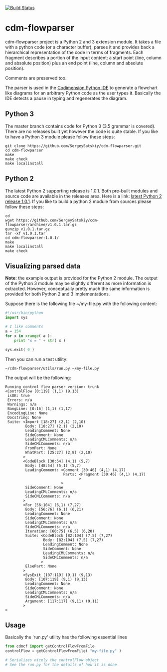 [![Build Status](https://travis-ci.org/SergeySatskiy/cdm-flowparser.svg?branch=master)](https://travis-ci.org/SergeySatskiy/cdm-flowparser)
# cdm-flowparser
cdm-flowparser project is a Python 2  and 3 extension module.
It takes a file with a python code (or a character buffer), parses it and
provides back a hierarchical representation of the code in terms of fragments.
Each fragment describes a portion of the input content:
a start point (line, column and absolute position) plus an end point (line, column and absolute position).

Comments are preserved too.

The parser is used in the [Codimension Python IDE](http://codimension.org) to generate a flowchart like diagrams for an arbitrary
Python code as the user types it. Basically the IDE detects a pause in typing and regenerates the diagram.

## Python 3
The master branch contains code for Python 3 (3.5 grammar is covered). There are no releases built yet however the code is quite stable. If you like to have a Python 3 module please follow these steps:
```shell
git clone https://github.com/SergeySatskiy/cdm-flowparser.git
cd cdm-flowparser
make
make check
make localinstall
```

## Python 2
The latest Python 2 supporting release is 1.0.1. Both pre-built modules and source code are available in the releases area. Here is a link: [latest Python 2 release 1.0.1](https://github.com/SergeySatskiy/cdm-flowparser/releases/tag/v1.0.1). If you like to build a python 2 module from sources please follow these steps:
```shell
cd
wget https://github.com/SergeySatskiy/cdm-flowparser/archive/v1.0.1.tar.gz
gunzip v1.0.1.tar.gz
tar -xf v1.0.1.tar
cd cdm-flowparser-1.0.1/
make
make localinstall
make check
```

## Visualizing parsed data
**Note:** the example output is provided for the Python 2 module. The output of the Python 3 module may be slightly different as more information is extracted. However, conceptually pretty much the same information is provided for both Python 2 and 3 implementations.

Suppose there is the following file ~/my-file.py with the following content:
```python
#!/usr/bin/python
import sys

# I like comments
a = 154
for x in xrange( a ):
    print "x = " + str( x )

sys.exit( 0 )
```

Then you can run a test utility:

```shell
~/cdm-flowparser/utils/run.py ~/my-file.py
```

The output will be the following:

```
Running control flow parser version: trunk
<ControlFlow [0:119] (1,1) (9,13)
 isOK: true
 Errors: n/a
 Warnings: n/a
 BangLine: [0:16] (1,1) (1,17)
 EncodingLine: None
 Docstring: None
 Suite: <Import [18:27] (2,1) (2,10)
         Body: [18:27] (2,1) (2,10)
         LeadingComment: None
         SideComment: None
         LeadingCMLComments: n/a
         SideCMLComments: n/a
         FromPart: None
         WhatPart: [25:27] (2,8) (2,10)
        >
        <CodeBlock [30:54] (4,1) (5,7)
         Body: [48:54] (5,1) (5,7)
         LeadingComment: <Comment [30:46] (4,1) (4,17)
                          Parts: <Fragment [30:46] (4,1) (4,17)
                                 >
                         >
         SideComment: None
         LeadingCMLComments: n/a
         SideCMLComments: n/a
        >
        <For [56:104] (6,1) (7,27)
         Body: [56:76] (6,1) (6,21)
         LeadingComment: None
         SideComment: None
         LeadingCMLComments: n/a
         SideCMLComments: n/a
         Iteration: [60:75] (6,5) (6,20)
         Suite: <CodeBlock [82:104] (7,5) (7,27)
                 Body: [82:104] (7,5) (7,27)
                 LeadingComment: None
                 SideComment: None
                 LeadingCMLComments: n/a
                 SideCMLComments: n/a
                >
         ElsePart: None
        >
        <SysExit [107:119] (9,1) (9,13)
         Body: [107:119] (9,1) (9,13)
         LeadingComment: None
         SideComment: None
         LeadingCMLComments: n/a
         SideCMLComments: n/a
         Argument: [117:117] (9,11) (9,11)
        >
>
```

## Usage

Basically the 'run.py' utility has the following essential lines

```python
from cdmcf import getControlFlowFromFile
controlFlow = getControlFlowFromFile( "my-file.py" )

# Serializes nicely the controlFlow object
# See the run.py for the details of how it is done
```

